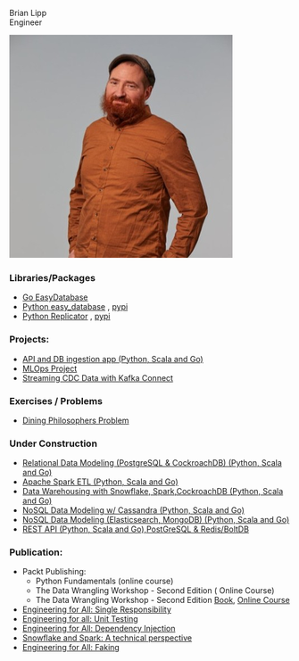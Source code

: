 Brian Lipp   
Engineer

![Me](headshot_small.jpeg)

### Libraries/Packages
* [Go EasyDatabase](https://github.com/bclipp/EasyDatabase)
* [Python easy_database](https://github.com/bclipp/easy_database) ,  [pypi](https://pypi.org/project/easy-database/)
* [Python Replicator](https://github.com/bclipp/replicators)  , [pypi](https://pypi.org/project/replicators/)

### Projects:

* [API and DB ingestion app (Python, Scala and Go)](https://github.com/bclipp/api_db_ingestion) 
* [MLOps Project](https://github.com/bclipp/mlpipeline_jenkins)  
* [Streaming CDC Data with Kafka Connect](https://github.com/bclipp/streaming_data_postgresql)
    
### Exercises / Problems
* [Dining Philosophers Problem](https://github.com/bclipp/dining_philosophers)
    
    
### Under Construction  
* [Relational Data Modeling (PostgreSQL & CockroachDB) (Python, Scala and Go)](https://github.com/bclipp/relational_data_modeling)
* [Apache Spark ETL (Python, Scala and Go)](https://github.com/bclipp/spark_etl)  
* [Data Warehousing with Snowflake, Spark,CockroachDB (Python, Scala and Go)](https://github.com/bclipp/datawarehouse)  
* [NoSQL Data Modeling w/ Cassandra (Python, Scala and Go)](https://github.com/bclipp/cassandra_modeling)
* [NoSQL Data Modeling (Elasticsearch, MongoDB) (Python, Scala and Go)](https://github.com/bclipp/nosql_data_modeling)
* [REST API (Python, Scala and Go),PostGreSQL & Redis/BoltDB ](https://github.com/bclipp/rest_grocery)  

### Publication:
* Packt Publishing:     
     * Python Fundamentals (online course)           
     * The Data Wrangling Workshop - Second Edition ( Online Course)              
     * The Data Wrangling Workshop - Second Edition [Book](https://www.amazon.com/Data-Wrangling-Workshop-actionable-sources/dp/1839215003/ref=sr_1_1?dchild=1&keywords=brian+lipp&qid=1596041755&sr=8-1), [Online Course](https://courses.packtpub.com/courses/data-wrangling)
 * [Engineering for All: Single Responsibility](https://link.medium.com/dHEeBp2mf4)
 * [Engineering for all: Unit Testing](https://link.medium.com/iaMqhEwkd4)
 * [Engineering for All: Dependency Injection](https://link.medium.com/VlcbYxl6g6)   
 * [Snowflake and Spark: A technical perspective](https://link.medium.com/FbRABls6g6)  
 * [Engineering for All: Faking](https://link.medium.com/elkgGsv6g6)

 

